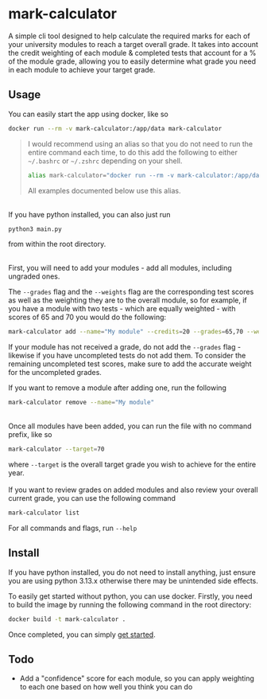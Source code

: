 # mark-calculator

A simple cli tool designed to help calculate the required marks for each of your university modules to reach a target overall grade. It takes into account the credit weighting of each module & completed tests that account for a % of the module grade, allowing you to easily determine what grade you need in each module to achieve your target grade.

## Usage

You can easily start the app using docker, like so

```bash
docker run --rm -v mark-calculator:/app/data mark-calculator
```
> I would recommend using an alias so that you do not need to run the entire command each time, to do this add the following to either `~/.bashrc` or `~/.zshrc` depending on your shell.
> ```bash
> alias mark-calculator="docker run --rm -v mark-calculator:/app/data mark-calculator"
> ```
> All examples documented below use this alias.

<br>If you have python installed, you can also just run

```bash
python3 main.py
```

from within the root directory.<br><br>

First, you will need to add your modules - add all modules, including ungraded ones.

The `--grades` flag and the `--weights` flag are the corresponding test scores as well as the weighting they are to the overall module, so for example, if you have a module with two tests - which are equally weighted - with scores of 65 and 70 you would do the following:

```bash
mark-calculator add --name="My module" --credits=20 --grades=65,70 --weights=0.5,0.5
```

If your module has not received a grade, do not add the `--grades` flag - likewise if you have uncompleted tests do not add them. To consider the remaining uncompleted test scores, make sure to add the accurate weight for the uncompleted grades.

If you want to remove a module after adding one, run the following

```bash
mark-calculator remove --name="My module"
```
<br>
Once all modules have been added, you can run the file with no command prefix, like so

```bash
mark-calculator --target=70
```

where `--target` is the overall target grade you wish to achieve for the entire year.
<br><br>
If you want to review grades on added modules and also review your overall current grade, you can use the following command
```bash
mark-calculator list
```

For all commands and flags, run `--help`

## Install

If you have python installed, you do not need to install anything, just ensure you are using python 3.13.x otherwise there may be unintended side effects.

To easily get started without python, you can use docker. Firstly, you need to build the image by running the following command in the root directory:

```bash
docker build -t mark-calculator .
```

Once completed, you can simply [get started](#usage).

## Todo

- Add a "confidence" score for each module, so you can apply weighting to each one based on how well you think you can do
